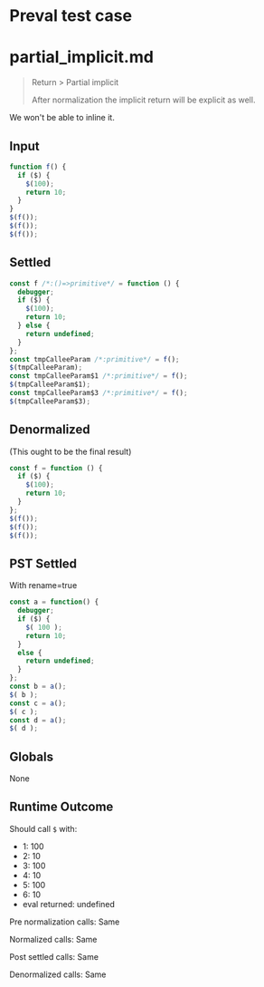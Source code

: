 # Preval test case

# partial_implicit.md

> Return > Partial implicit
>
> After normalization the implicit return will be explicit as well.

We won't be able to inline it.

## Input

`````js filename=intro
function f() {
  if ($) {
    $(100);
    return 10;
  }
}
$(f());
$(f());
$(f());
`````


## Settled


`````js filename=intro
const f /*:()=>primitive*/ = function () {
  debugger;
  if ($) {
    $(100);
    return 10;
  } else {
    return undefined;
  }
};
const tmpCalleeParam /*:primitive*/ = f();
$(tmpCalleeParam);
const tmpCalleeParam$1 /*:primitive*/ = f();
$(tmpCalleeParam$1);
const tmpCalleeParam$3 /*:primitive*/ = f();
$(tmpCalleeParam$3);
`````


## Denormalized
(This ought to be the final result)

`````js filename=intro
const f = function () {
  if ($) {
    $(100);
    return 10;
  }
};
$(f());
$(f());
$(f());
`````


## PST Settled
With rename=true

`````js filename=intro
const a = function() {
  debugger;
  if ($) {
    $( 100 );
    return 10;
  }
  else {
    return undefined;
  }
};
const b = a();
$( b );
const c = a();
$( c );
const d = a();
$( d );
`````


## Globals


None


## Runtime Outcome


Should call `$` with:
 - 1: 100
 - 2: 10
 - 3: 100
 - 4: 10
 - 5: 100
 - 6: 10
 - eval returned: undefined

Pre normalization calls: Same

Normalized calls: Same

Post settled calls: Same

Denormalized calls: Same
